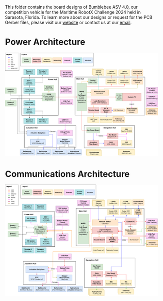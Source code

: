 This folder contains the board designs of Bumblebee ASV 4.0, our competition vehicle for the Maritime RobotX Challenge 2024 held in Sarasota, Florida. To learn more about our designs or request for the PCB Gerber files, please visit our [website](https://bumblebee.sg) or contact us at our [email](mailto:bumblebeeauv@gmail.com).

# Power Architecture
![Power Architecture](ASV4.0%20Power%20Architecture.png)

# Communications Architecture
![Communication Architecture](ASV4.0%20Comms%20Architecture.png)
